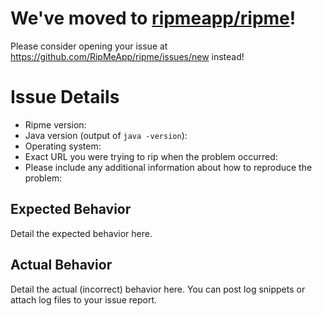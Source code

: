<!--
We've moved! If you are not already, please consider opening your issue at the following link:
https://github.com/RipMeApp/ripme/issues/new

If this is a bug, please fill out the information below.
Please include any additional information that would help us fix the bug.
If this is a feature request or other type of issue, provide whatever information you feel is appropriate.
-->

# We've moved to [ripmeapp/ripme](https://github.com/RipMeApp/ripme)!

Please consider opening your issue at https://github.com/RipMeApp/ripme/issues/new instead!

# Issue Details

* Ripme version:
* Java version (output of `java -version`):
* Operating system:
* Exact URL you were trying to rip when the problem occurred:
* Please include any additional information about how to reproduce the problem:

## Expected Behavior

Detail the expected behavior here.

## Actual Behavior

Detail the actual (incorrect) behavior here. You can post log snippets or attach log files to your issue report.

